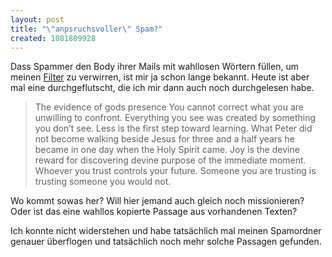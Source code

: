 ```yaml
---
layout: post
title: "\"anpsruchsvoller\" Spam?"
created: 1081809928
---
```

Dass Spammer den Body ihrer Mails mit wahllosen Wörtern füllen, um
meinen [Filter][] zu verwirren, ist mir ja schon lange bekannt. Heute
ist aber mal eine durchgeflutscht, die ich mir dann auch noch
durchgelesen habe.

> The evidence of gods presence You cannot correct what you are
> unwilling to confront. Everything you see was created by something you
> don’t see. Less is the first step toward learning. What Peter did not
> become walking beside Jesus for three and a half years he became in
> one day when the Holy Spirit came. Joy is the devine reward for
> discovering devine purpose of the immediate moment. Whoever you trust
> controls your future. Someone you are trusting is trusting someone you
> would not.

Wo kommt sowas her? Will hier jemand auch gleich noch missionieren? Oder
ist das eine wahllos kopierte Passage aus vorhandenen Texten?

Ich konnte nicht widerstehen und habe tatsächlich mal meinen Spamordner
genauer überflogen und tatsächlich noch mehr solche Passagen gefunden.

  [Filter]: http://www.bogofilter.org

